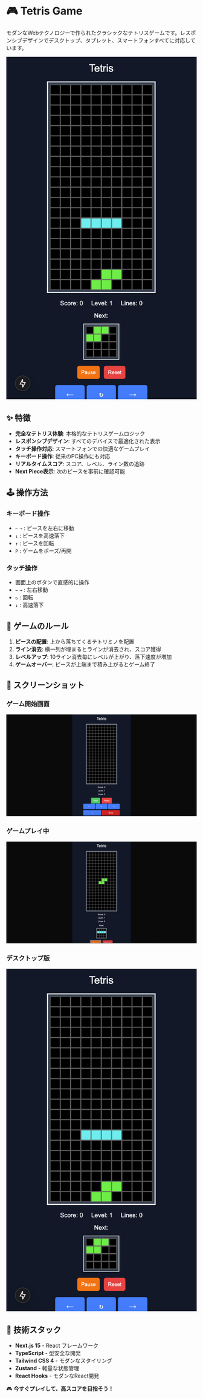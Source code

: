 # 🎮 Tetris Game

モダンなWebテクノロジーで作られたクラシックなテトリスゲームです。レスポンシブデザインでデスクトップ、タブレット、スマートフォンすべてに対応しています。

![Tetris Game](public/image3.png)

## ✨ 特徴

- **完全なテトリス体験**: 本格的なテトリスゲームロジック
- **レスポンシブデザイン**: すべてのデバイスで最適化された表示
- **タッチ操作対応**: スマートフォンでの快適なゲームプレイ
- **キーボード操作**: 従来のPC操作にも対応
- **リアルタイムスコア**: スコア、レベル、ライン数の追跡
- **Next Piece表示**: 次のピースを事前に確認可能

## 🕹️ 操作方法

### キーボード操作
- `←` `→` : ピースを左右に移動
- `↓` : ピースを高速落下
- `↑` : ピースを回転
- `P` : ゲームをポーズ/再開

### タッチ操作
- 画面上のボタンで直感的に操作
- `←` `→` : 左右移動
- `↻` : 回転
- `↓` : 高速落下

## 🎯 ゲームのルール

1. **ピースの配置**: 上から落ちてくるテトリミノを配置
2. **ライン消去**: 横一列が埋まるとラインが消去され、スコア獲得
3. **レベルアップ**: 10ライン消去毎にレベルが上がり、落下速度が増加
4. **ゲームオーバー**: ピースが上端まで積み上がるとゲーム終了

## 📱 スクリーンショット

### ゲーム開始画面
![開始画面](public/image1.png)

### ゲームプレイ中
![プレイ中](public/image2.png)

### デスクトップ版
![デスクトップ版](public/image3.png)

## 🚀 技術スタック

- **Next.js 15** - React フレームワーク
- **TypeScript** - 型安全な開発
- **Tailwind CSS 4** - モダンなスタイリング
- **Zustand** - 軽量な状態管理
- **React Hooks** - モダンなReact開発

🎮 **今すぐプレイして、高スコアを目指そう！**